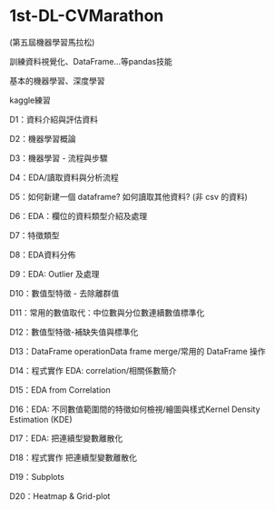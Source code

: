 # 1st-DL-CVMarathon

(第五屆機器學習馬拉松)

訓練資料視覺化、DataFrame...等pandas技能

基本的機器學習、深度學習

kaggle練習

D1：資料介紹與評估資料

D2：機器學習概論

D3：機器學習 - 流程與步驟

D4：EDA/讀取資料與分析流程

D5：如何新建一個 dataframe? 如何讀取其他資料? (非 csv 的資料)

D6：EDA：欄位的資料類型介紹及處理

D7：特徵類型

D8：EDA資料分佈

D9：EDA: Outlier 及處理

D10：數值型特徵 - 去除離群值

D11：常用的數值取代：中位數與分位數連續數值標準化

D12：數值型特徵-補缺失值與標準化

D13：DataFrame operationData frame merge/常用的 DataFrame 操作

D14：程式實作 EDA: correlation/相關係數簡介

D15：EDA from Correlation

D16：EDA: 不同數值範圍間的特徵如何檢視/繪圖與樣式Kernel Density Estimation (KDE)

D17：EDA: 把連續型變數離散化

D18：程式實作 把連續型變數離散化

D19：Subplots

D20：Heatmap & Grid-plot
